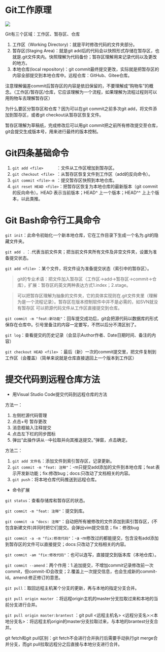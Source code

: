 # Git工作原理

![](image\GitNotes2\git工作原理.png)

Git有三个区域：工作区、暂存区、仓库

1. 工作区（Working Directory)：就是平时修改代码的文件夹部分。
3. 暂存区(Staging Area)：就是git add后的代码会以快照形式存储在暂存区，也就是.git文件夹内。快照理解为代码备份；暂存区理解用来记录代码以及更改的地方。
4. 本地仓库(local repository)：git commit最终提交更改，实际就是把暂存区的内容全部提交到本地仓库中。远程仓库：GitHub、Gitee仓库。

注意理解偏差commit后暂存区的内容是依旧保留的，不要理解成“购物车”的概念。（工作区/暂存区/仓库，它应该理解为一个流程，如果理解为流程过程则可以用购物车去理解暂存区）

为什么要区分暂存区和仓库？因为可以在git commit之前多次git add，将文件添加到暂存区，或者git checkout从暂存区恢复文件。

暂存区理解为草稿纸，完成修改后可以用git commit把之前所有修改提交至仓库，git会提交生成版本号，用来进行最终的版本控制。


# Git四条基础命令

1. `git add <file>      `：文件从工作区增加到暂存区。
2. `git checkout <file> `：从暂存区恢复文件到工作区（add的反向命令）。
3. `git commit <file>-m `：提交暂存区快照到本地仓库。
4. `git reset HEAD <file>`：把暂存区恢复为本地仓库的最新版本（git commit的反向命令）。HEAD 表示当前版本；HEAD^ 上一个版本；HEAD^^ 上上个版本，以此类推。

# Git Bash命令行工具命令

`git init`：此命令初始化一个新本地仓库，它在工作目录下生成一个名为.git的隐藏文件夹。

`git add .` ：.代表当前文件夹；把当前文件夹所有文件及非空文件夹，设置为准备提交状态。

`git add <file>` ：某个文件，将文件设为准备提交状态（索引中的暂存区）。

> git的专业术语：把文件加入暂存区（工作区→add→暂存区→commit→仓库），扩展：暂存区的英文两种表达方式1.index；2.stage。

> 可以把暂存区理解为抽象的文件夹，它的具体实现则在.git文件夹里（理解为是一个流程记录）。暂存区在版本控制软件中并不是必需的，如SVN就没有暂存区 可以把源代码文件从工作区直接提交到仓库。

`git commit -m "feat:新功能"`：回车提交成功后，git会把源代码以数据库的形式保存在仓库中。引号里备注的内容一定要写，不然以后分不清区别了。

`git log`：查看提交的历史记录（会显示Author作者、Date日期时间、备注的内容）

`git checkout HEAD <file>` ：最后（新）一次的commit提交里，把文件复制到工作区（会覆盖）（简单来说就是仓库直接退回上一个版本到工作区）


# 提交代码到远程仓库方法

* 用Visual Studio Code提交代码到远程仓库的方法

方法一：

1. 左侧栏源代码管理
2. 点击+号 暂存更改
3. 消息框输入注释提交
4. 点击左下栏的同步图标
5. 弹出“此操作讲从···中拉取并向其推送提交。”弹窗，点击确定。

方法二：

1. `git add 文件名`：添加文件到索引暂存区，记录更新。
2. `git commit -m "feat: 注释"`：-m只提交add添加的文件到本地仓库；feat:表示开发新功能；fix:修改bug；docs:只改动了文档相关的内容。
3. `git push`：将本地仓库代码推送到远程仓库。

* 命令扩展

`git status`：查看存储库和暂存区的状态。

`git commit -m "feat: 注释"`：提交到库。

`git commit -a "docs: 注释"`：自动把所有被修改的文件添加到索引暂存区，(不包含新建文件)并同时把它们提交。会弹出vim提交信息；fix：修改bug

 `git commit -a -m "fix:修改代码"`：-a -m修改过的都能提交，包含没有add添加到暂存区的文件可以直接提交；docs:只改动了文档相关的内容。

 `git commit -am "fix:修改代码"`：也可以连写，直接提交到版本库（本地仓库）。

 `git commit --amend`：两个作用：1.追加提交，不增加commit记录修改前一次commit，但commit-ID会改变；2.覆盖上一次提交信息，也会生成新的commit-id。amend:修正修订的意思。

`git pull`：取回远程主机某个分支的更新，再与本地的指定分支合并。

`git pull origin master` ：将远程origin主机的master分支拉取过来和本地的当前分支进行合并。

`git pull origin master:brantest` ：git pull <远程主机名> <远程分支名>:<本地分支名>：将远程主机origin的master分支拉取过来，与本地的brantest分支合并。

git fetch和git pull区别：git fetch不会进行合并执行后需要手动执行git merge合并分支，而git pull拉取远程分之后直接与本地分支进行合并。
